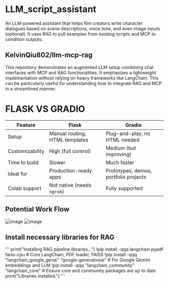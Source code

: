 # LLM_script_assistant
 An LLM-powered assistant that helps film creators write character dialogues based on scene descriptions, voice tone, and even image inputs (optional). It uses RAG to pull examples from existing scripts and MCP to condition outputs.

## KelvinQiu802/llm-mcp-rag
This repository demonstrates an augmented LLM setup combining chat interfaces with MCP and RAG functionalities. It emphasizes a lightweight implementation without relying on heavy frameworks like LangChain. This can be particularly useful for understanding how to integrate RAG and MCP in a streamlined manner.

# FLASK VS GRADIO

| Feature         | **Flask**                      | **Gradio**                            |
| --------------- | ------------------------------ | ------------------------------------- |
| Setup           | Manual routing, HTML templates | Plug-and-play, no HTML needed         |
| Customizability | High (full control)            | Medium (but improving)                |
| Time to build   | Slower                         | Much faster                           |
| Ideal for       | Production-ready apps          | Prototypes, demos, portfolio projects |
| Colab support   | Not native (needs `ngrok`)     | Fully supported                       |




## Potential Work Flow
![image](https://github.com/user-attachments/assets/eb721809-b975-446b-bd1b-69aa6fd11a2d)
![image](https://github.com/user-attachments/assets/9499d7bd-3319-4004-8679-4b6e201c41e7)


## Install necessary libraries for RAG

''' print("Installing RAG pipeline libraries...")
!pip install -qqq langchain pypdf faiss-cpu # Core LangChain, PDF loader, FAISS
!pip install -qqq "langchain_google_genai" "google-generativeai" # For Google Gemini embeddings and LLM
!pip install -qqq "langchain_community" "langchain_core" # Ensure core and community packages are up to date
print("Libraries installed.") '''



